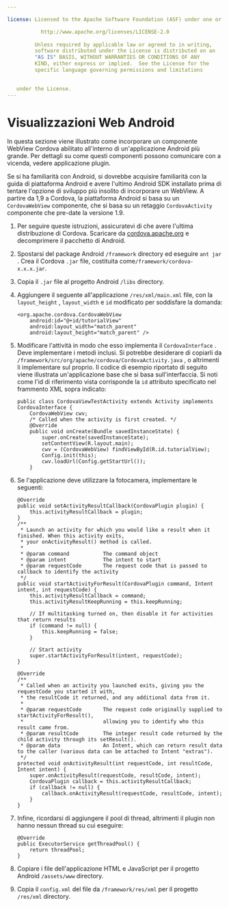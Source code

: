 ```yaml
---

license: Licensed to the Apache Software Foundation (ASF) under one or more contributor license agreements. See the NOTICE file distributed with this work for additional information regarding copyright ownership. The ASF licenses this file to you under the Apache License, Version 2.0 (the "License"); you may not use this file except in compliance with the License. You may obtain a copy of the License at

           http://www.apache.org/licenses/LICENSE-2.0
    
         Unless required by applicable law or agreed to in writing,
         software distributed under the License is distributed on an
         "AS IS" BASIS, WITHOUT WARRANTIES OR CONDITIONS OF ANY
         KIND, either express or implied.  See the License for the
         specific language governing permissions and limitations
    

   under the License.
---
```


# Visualizzazioni Web Android

In questa sezione viene illustrato come incorporare un componente WebView Cordova abilitato all'interno di un'applicazione Android più grande. Per dettagli su come questi componenti possono comunicare con a vicenda, vedere applicazione plugin.

Se si ha familiarità con Android, si dovrebbe acquisire familiarità con la guida di piattaforma Android e avere l'ultimo Android SDK installato prima di tentare l'opzione di sviluppo più insolito di incorporare un WebView. A partire da 1,9 a Cordova, la piattaforma Android si basa su un `CordovaWebView` componente, che si basa su un retaggio `CordovaActivity` componente che pre-date la versione 1.9.

1.  Per seguire queste istruzioni, assicuratevi di che avere l'ultima distribuzione di Cordova. Scaricare da [cordova.apache.org][1] e decomprimere il pacchetto di Android.

2.  Spostarsi del package Android `/framework` directory ed eseguire `ant jar` . Crea il Cordova `.jar` file, costituita come`/framework/cordova-x.x.x.jar`.

3.  Copia il `.jar` file al progetto Android `/libs` directory.

4.  Aggiungere il seguente all'applicazione `/res/xml/main.xml` file, con la `layout_height` , `layout_width` e `id` modificato per soddisfare la domanda:
    
        <org.apache.cordova.CordovaWebView
            android:id="@+id/tutorialView"
            android:layout_width="match_parent"
            android:layout_height="match_parent" />
        

5.  Modificare l'attività in modo che esso implementa il `CordovaInterface` . Deve implementare i metodi inclusi. Si potrebbe desiderare di copiarli da `/framework/src/org/apache/cordova/CordovaActivity.java` , o altrimenti li implementare sul proprio. Il codice di esempio riportato di seguito viene illustrata un'applicazione base che si basa sull'interfaccia. Si noti come l'id di riferimento vista corrisponde la `id` attributo specificato nel frammento XML sopra indicato:
    
        public class CordovaViewTestActivity extends Activity implements CordovaInterface {
            CordovaWebView cwv;
            /* Called when the activity is first created. */
            @Override
            public void onCreate(Bundle savedInstanceState) {
                super.onCreate(savedInstanceState);
                setContentView(R.layout.main);
                cwv = (CordovaWebView) findViewById(R.id.tutorialView);
                Config.init(this);
                cwv.loadUrl(Config.getStartUrl());
            }
        

6.  Se l'applicazione deve utilizzare la fotocamera, implementare le seguenti:
    
        @Override
        public void setActivityResultCallback(CordovaPlugin plugin) {
            this.activityResultCallback = plugin;
        }
        /**
         * Launch an activity for which you would like a result when it finished. When this activity exits,
         * your onActivityResult() method is called.
         *
         * @param command           The command object
         * @param intent            The intent to start
         * @param requestCode       The request code that is passed to callback to identify the activity
         */
        public void startActivityForResult(CordovaPlugin command, Intent intent, int requestCode) {
            this.activityResultCallback = command;
            this.activityResultKeepRunning = this.keepRunning;
        
            // If multitasking turned on, then disable it for activities that return results
            if (command != null) {
                this.keepRunning = false;
            }
        
            // Start activity
            super.startActivityForResult(intent, requestCode);
        }   
        
        @Override
        /**
         * Called when an activity you launched exits, giving you the requestCode you started it with,
         * the resultCode it returned, and any additional data from it.
         *
         * @param requestCode       The request code originally supplied to startActivityForResult(),
         *                          allowing you to identify who this result came from.
         * @param resultCode        The integer result code returned by the child activity through its setResult().
         * @param data              An Intent, which can return result data to the caller (various data can be attached to Intent "extras").
         */
        protected void onActivityResult(int requestCode, int resultCode, Intent intent) {
            super.onActivityResult(requestCode, resultCode, intent);
            CordovaPlugin callback = this.activityResultCallback;
            if (callback != null) {
                callback.onActivityResult(requestCode, resultCode, intent);
            }
        }
        

7.  Infine, ricordarsi di aggiungere il pool di thread, altrimenti il plugin non hanno nessun thread su cui eseguire:
    
        @Override
        public ExecutorService getThreadPool() {
            return threadPool;
        }
        

8.  Copiare i file dell'applicazione HTML e JavaScript per il progetto Android `/assets/www` directory.

9.  Copia il `config.xml` del file da `/framework/res/xml` per il progetto `/res/xml` directory.

 [1]: http://cordova.apache.org
